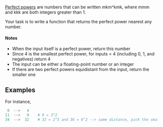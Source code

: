 [Perfect powers](https://en.wikipedia.org/wiki/Perfect_power) are numbers that can be written mkm^kmk, where mmm and kkk are both integers greater than 1.


Your task is to write a function that returns the perfect power nearest any number.


#### Notes


* When the input itself is a perfect power, return this number
* Since 4 is the smallest perfect power, for inputs < 4 (including 0, 1, and negatives) return 4
* The input can be either a floating-point number or an integer
* If there are two perfect powers equidistant from the input, return the smaller one


Examples
--------


For instance,



```Python
 0  -->   4
11  -->   9    # 9 = 3^2
34  -->  32    # 32 = 2^5 and 36 = 6^2 --> same distance, pick the smaller

```

